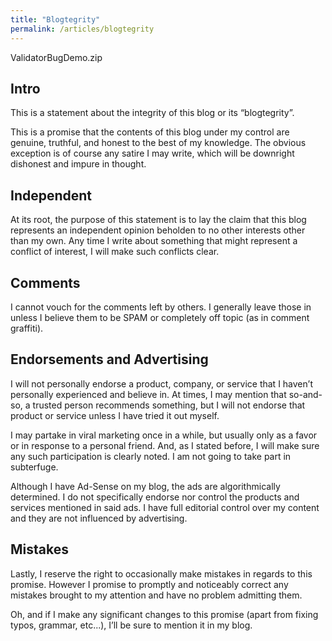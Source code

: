 ```yaml
---
title: "Blogtegrity"
permalink: /articles/blogtegrity
---
```


ValidatorBugDemo.zip

## Intro

This is a statement about the integrity of this blog or its
“blogtegrity”. 

This is a promise that the contents of this blog under my control are
genuine, truthful, and honest to the best of my knowledge. The obvious
exception is of course any satire I may write, which will be downright
dishonest and impure in thought.

## Independent

At its root, the purpose of this statement is to lay the claim that this
blog represents an independent opinion beholden to no other interests
other than my own. Any time I write about something that might represent
a conflict of interest, I will make such conflicts clear.

## Comments

I cannot vouch for the comments left by others. I generally leave those
in unless I believe them to be SPAM or completely off topic (as in
comment graffiti).

## Endorsements and Advertising

I will not personally endorse a product, company, or service that I
haven’t personally experienced and believe in. At times, I may mention
that so-and-so, a trusted person recommends something, but I will not
endorse that product or service unless I have tried it out myself.

I may partake in viral marketing once in a while, but usually only as a
favor or in response to a personal friend. And, as I stated before, I
will make sure any such participation is clearly noted. I am not going
to take part in subterfuge.

Although I have Ad-Sense on my blog, the ads are algorithmically
determined. I do not specifically endorse nor control the products and
services mentioned in said ads. I have full editorial control over my
content and they are not influenced by advertising.

## Mistakes

Lastly, I reserve the right to occasionally make mistakes in regards to
this promise. However I promise to promptly and noticeably correct any
mistakes brought to my attention and have no problem admitting them.

Oh, and if I make any significant changes to this promise (apart from
fixing typos, grammar, etc...), I’ll be sure to mention it in my blog.

